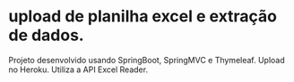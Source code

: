 # upload de planilha excel e extração de dados.

Projeto desenvolvido usando SpringBoot, SpringMVC e Thymeleaf. Upload no Heroku. Utiliza a API Excel Reader.
